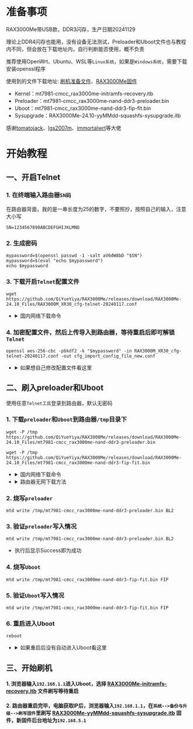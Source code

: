# 准备事项
RAX3000Me带USB款，DDR3闪存，生产日期20241129

理论上DDR4闪存也能用，没有设备无法测试，Preloader和Uboot文件也与教程内不同，但会放在下载地址内，自行判断能否使用，概不负责

推荐使用OpenWrt、Ubuntu、WSL等```Linux系统```，如果是```Windows系统```，需要下载安装openssl程序

使用到的文件下载地址: [刷机准备文件](https://github.com/QiYueYiya/RAX3000Me/releases/tag/RAX3000Me-24.10_Files)、[RAX3000Me固件](https://github.com/QiYueYiya/RAX3000Me/releases/tag/RAX3000Me-24.10)
- Kernel：mt7981-cmcc_rax3000me-initramfs-recovery.itb
- Preloader：mt7981-cmcc_rax3000me-nand-ddr3-preloader.bin
- Uboot：mt7981-cmcc_rax3000me-nand-ddr3-fip-fit.bin
- Sysupgrade：RAX3000Me-24.10-yyMMdd-squashfs-sysupgrade.itb

感谢[tomatojack](https://www.right.com.cn/forum/space-uid-938072.html)、[lgs2007m](https://github.com/lgs2007m)、[immortalwrt](https://github.com/immortalwrt)等大佬

# 开始教程
## 一、开启Telnet
### 1. 在终端输入路由器```SN码```
在路由器背面，我的是一串长度为25的数字，不要照抄，按照自己的输入，注意大小写
```shell
SN=1234567890ABCDEFGHIJKLMNO
```
### 2. 生成密码
```shell
mypassword=$(openssl passwd -1 -salt aV6dW8bD "$SN")
mypassword=$(eval "echo $mypassword")
echo $mypassword
```
### 3. 下载开启```Telnet```配置文件
```shell
wget https://github.com/QiYueYiya/RAX3000Me/releases/download/RAX3000Me-24.10_Files/RAX3000M_XR30_cfg-telnet-20240117.conf
```
- <details>
    <summary>国内网络下载命令</summary>

    ```shell
    wget https://github.akams.cn/https://github.com/QiYueYiya/RAX3000Me/releases/download/RAX3000Me-24.10_Files/RAX3000M_XR30_cfg-telnet-20240117.conf
    ```
    </details>

### 4. 加密配置文件，然后上传导入到路由器，等待重启后即可解锁```Telnet```
```shell
openssl aes-256-cbc -pbkdf2 -k "$mypassword" -in RAX3000M_XR30_cfg-telnet-20240117.conf -out cfg_import_config_file_new.conf
```
- <details>
    <summary>如果想自己修改配置文件看这里</summary>

    #### 用下面命令解密配置文件，需要先生成密码
    ```shell
    openssl aes-256-cbc -d -pbkdf2 -k "$mypassword" -in cfg_export_config_file.conf -out cfg_import_config_file_decrypt.conf
    ```
    #### 要加密配置文件后再上传
    ```shell
    tar -zcvf - etc | openssl aes-256-cbc -pbkdf2 -k "$mypassword" -out cfg_export_config_file_new.conf
    ```
    </details>

## 二、刷入preloader和Uboot
使用任意```Telnet工具```登录到路由器，默认无密码
### 1. 下载```preloader```和```Uboot```到路由器```/tmp```目录下
```shell
wget -P /tmp https://github.com/QiYueYiya/RAX3000Me/releases/download/RAX3000Me-24.10_Files/mt7981-cmcc_rax3000me-nand-ddr3-preloader.bin
```
```shell
wget -P /tmp https://github.com/QiYueYiya/RAX3000Me/releases/download/RAX3000Me-24.10_Files/mt7981-cmcc_rax3000me-nand-ddr3-fip-fit.bin
```
- <details>
    <summary>国内网络下载命令</summary>

    ```shell
    wget -P /tmp https://github.akams.cn/https://github.com/QiYueYiya/RAX3000Me/releases/download/RAX3000Me-24.10_Files/mt7981-cmcc_rax3000me-nand-ddr3-preloader.bin
    ```

    ```shell
    wget -P /tmp https://github.akams.cn/https://github.com/QiYueYiya/RAX3000Me/releases/download/RAX3000Me-24.10_Files/mt7981-cmcc_rax3000me-nand-ddr3-fip-fit.bin
    ```
    </details>
- <details>
    <summary>路由器无网下载方法</summary>
    
    #### 先在电脑上下载好[preloader](https://github.com/QiYueYiya/RAX3000Me/releases/download/RAX3000Me-24.10_Files/mt7981-cmcc_rax3000me-nand-ddr3-preloader.bin)、[Uboot](https://github.com/QiYueYiya/RAX3000Me/releases/download/RAX3000Me-24.10_Files/mt7981-cmcc_rax3000me-nand-ddr3-fip-fit.bin)
    #### 设置电脑网卡为固定IP ```192.168.10.2/24```（该IP需要和路由器在同一个网段，注意只使用一个网卡，无线也不要连接）
    #### 然后打开```HTTP File Server```软件，将对应```preloader```和```Uboot```文件拖拽到软件，然后使用下面对应的命令下载到```/tmp```目录：
    ```
    wget -P /tmp http://192.168.10.2/mt7981-cmcc_rax3000me-nand-ddr3-preloader.bin
    ```
    ```
    wget -P /tmp http://192.168.10.2/mt7981-cmcc_rax3000me-nand-ddr3-fip-fit.bin
    ```
    </details>

### 2. 烧写```preloader```
```
mtd write /tmp/mt7981-cmcc_rax3000me-nand-ddr3-preloader.bin BL2
```
### 3. 验证```preloader```写入情况
```
mtd write /tmp/mt7981-cmcc_rax3000me-nand-ddr3-preloader.bin BL2
```
- 执行后显示Success即为成功
### 4. 烧写```Uboot```
```
mtd write /tmp/mt7981-cmcc_rax3000me-nand-ddr3-fip-fit.bin FIP
```
### 5. 验证```Uboot```写入情况
```
mtd write /tmp/mt7981-cmcc_rax3000me-nand-ddr3-fip-fit.bin FIP
```
### 6. 重启进入Uboot
```
reboot
```
- <details>
    <summary>如果重启后没有自动进入Uboot看这里</summary>
    
    #### 断开电源后，用牙签顶住```RESET```按钮，插上电源后大约```5-10```秒，指示灯变```绿色```后松开按钮，网线一头插电脑上，另一头插在路由器LAN口上
    </details>

## 三、开始刷机
#### 1. 浏览器输入```192.168.1.1```进入Uboot，选择 [RAX3000Me-initramfs-recovery.itb](https://github.com/QiYueYiya/RAX3000Me/releases/download/RAX3000Me-24.10_Files/mt7981-cmcc_rax3000me-initramfs-recovery.itb) 文件刷写等待重启

#### 2. 路由器重启完毕，电脑获取IP后，浏览器输入```192.168.1.1```，在```系统-->备份与升级-->刷写固件```里刷写 [RAX3000Me-yyMMdd-squashfs-sysupgrade.itb](https://github.com/QiYueYiya/RAX3000Me/releases/tag/RAX3000Me) 固件，新固件后台地址为```192.168.5.1```
